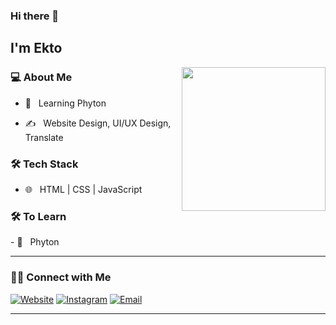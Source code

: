### Hi there 👋<h2> I'm Ekto</h2>

<img align='right' src="https://media.giphy.com/media/MZWb0ZZyfgtxVMDu6d/giphy.gif" width="230">
<h3> 💻 About Me </h3>

- 🌱 &nbsp; Learning Phyton

- ✍️ &nbsp; Website Design, UI/UX Design, Translate
<h3>🛠 Tech Stack</h3>

- 🌐 &nbsp; HTML | CSS | JavaScript
<!--

- 🛢 &nbsp; MySQL | MongoDB
- 🔧 &nbsp; Git | Markdown
- 🖥 &nbsp; Illustrator | Photoshop | Adobe Xd | After Effects
-->
<h3>🛠 To Learn</h3>
- 🔧 &nbsp; Phyton
<hr>
<h3> 🤝🏻 Connect with Me </h3>
<p align="center">

<a href="https://www.ekto.dev/"><img alt="Website" src="https://img.shields.io/badge/shivammalpani.netlify.app-black?style=flat-square&logo=google-chrome"></a>
<a href="https://www.instagram.com/egebutera/"><img alt="Instagram" src="https://img.shields.io/badge/Instagram-i__disbalance-black?style=flat-square&logo=instagram"></a>
<a href="mailto:heyekto@gmail.com"><img alt="Email" src="https://img.shields.io/badge/Email-shivammalpani111@gmail.com-blue?style=flat-square&logo=gmail"></a>
</p>
<hr>
